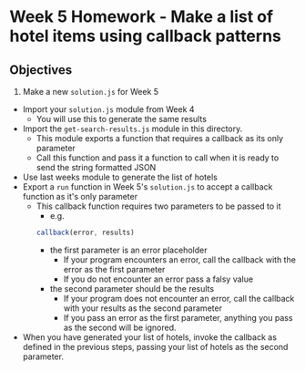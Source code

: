 # Week 5 Homework - Make a list of hotel items using callback patterns

## Objectives
1. Make a new `solution.js` for Week 5
- Import your `solution.js` module from Week 4
  - You will use this to generate the same results
- Import the `get-search-results.js` module in this directory.
  - This module exports a function that requires a callback as its only parameter
  - Call this function and pass it a function to call when it is ready to send the string formatted JSON
- Use last weeks module to generate the list of hotels
- Export a `run` function in Week 5's `solution.js` to accept a callback function as it's only parameter
  - This callback function requires two parameters to be passed to it
    - e.g.
    ```js
    callback(error, results)
    ```
    - the first parameter is an error placeholder
      - If your program encounters an error, call the callback with the error as the first parameter
      - If you do not encounter an error pass a falsy value
    - the second parameter should be the results
      - If your program does not encounter an error, call the callback with your results as the second parameter
      - If you pass an error as the first parameter, anything you pass as the second will be ignored.
- When you have generated your list of hotels, invoke the callback as defined in the previous steps, passing your list of hotels as the second parameter.
